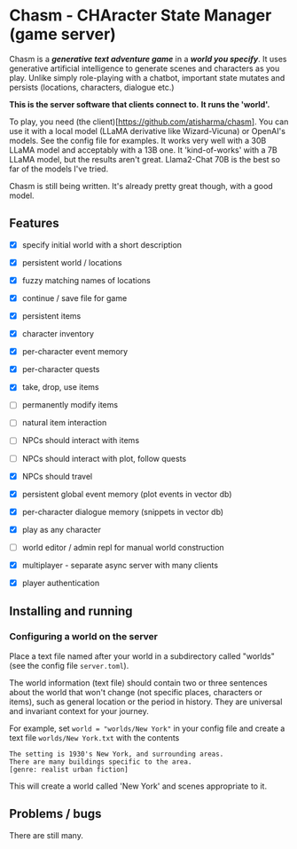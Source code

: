 # Chasm - CHAracter State Manager (game server)

Chasm is a ***generative text adventure game*** in a ***world you
specify***. It uses generative artificial intelligence to generate
scenes and characters as you play. Unlike simply role-playing with a
chatbot, important state mutates and persists (locations, characters,
dialogue etc.)

**This is the server software that clients connect to.**
**It runs the 'world'.**

To play, you need (the client)[https://github.com/atisharma/chasm].
You can use it with a local model (LLaMA derivative like
Wizard-Vicuna) or OpenAI's models. See the config file for examples.
It works very well with a 30B LLaMA model and acceptably with a 13B
one. It 'kind-of-works' with a 7B LLaMA model, but the results aren't
great. Llama2-Chat 70B is the best so far of the models I've tried.

Chasm is still being written. It's already pretty great though,
with a good model.


## Features

* [x] specify initial world with a short description
* [x] persistent world / locations
* [x] fuzzy matching names of locations
* [x] continue / save file for game
* [x] persistent items
* [x] character inventory
* [x] per-character event memory
* [x] per-character quests
* [x] take, drop, use items
* [ ] permanently modify items
* [ ] natural item interaction
* [ ] NPCs should interact with items
* [ ] NPCs should interact with plot, follow quests
* [x] NPCs should travel
* [x] persistent global event memory (plot events in vector db)
* [x] per-character dialogue memory (snippets in vector db)
* [x] play as any character
* [ ] world editor / admin repl for manual world construction
* [x] multiplayer - separate async server with many clients
* [x] player authentication


## Installing and running

### Configuring a world on the server

Place a text file named after your world in a subdirectory called
"worlds" (see the config file `server.toml`).

The world information (text file) should contain two or three
sentences about the world that won't change (not specific places,
characters or items), such as general location or the period in
history. They are universal and invariant context for your journey.

For example, set `world = "worlds/New York"` in your config file
and create a text file `worlds/New York.txt` with the contents
```
The setting is 1930's New York, and surrounding areas.
There are many buildings specific to the area.
[genre: realist urban fiction]
```
This will create a world called 'New York' and scenes appropriate to it.


## Problems / bugs

There are still many.
